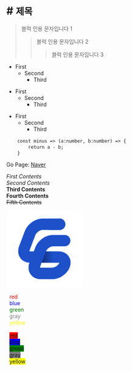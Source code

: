 
# #  `제목`
> 블럭 인용 문자입니다 1
>	> 블럭 인용 문자입니다 2
>	>	> 블럭 인용 문자입니다 3

* First
    * Second
        * Third
+ First
    + Second
        + Third
- First
    - Second
        - Third


```
    const minus => (a:number, b:number) => {
        return a - b;
    }
```

Go Page: [Naver][link]

[link]: https://naver.com "Go Naver" 


*First Contents* <br/>
_Second Contents_ <br/>
**Third Contents** <br/>
__Fourth Contents__ <br/>
~~Fifth Contents~~

<img src="../Image/CG.png" width="200px" height="200px" />

&nbsp;&nbsp;<span style="color: red">red</span> <br/>
&nbsp;&nbsp;<span style="color: blue">blue</span>  <br/>
&nbsp;&nbsp;<span style="color: green">green</span> <br/>
&nbsp;&nbsp;<span style="color: gray">gray</span> <br/>
&nbsp;&nbsp;<span style="color: yellow">yellow</span><br/><br/>
&nbsp;&nbsp;<span style="background-color: red">red</span> <br/>
&nbsp;&nbsp;<span style="background-color: blue">blue</span> <br/>
&nbsp;&nbsp;<span style="background-color: green">green</span> <br/>
&nbsp;&nbsp;<span style="background-color: gray">gray</span> <br/>
&nbsp;&nbsp;<span style="background-color: yellow">yellow</span>
